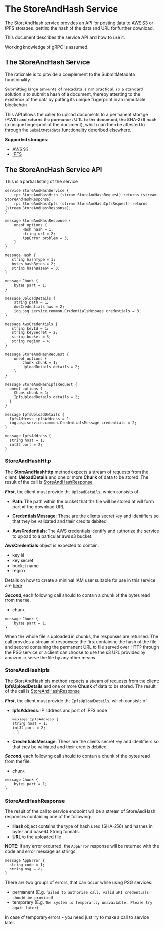 # The StoreAndHash Service

The StoreAndHash service provides an API for posting data to [AWS S3](https://aws.amazon.com/s3/) or [IPFS](https://ipfs.io/) storages, getting the hash of the data and URL for further download.

This document describes the service API and how to use it.

Working knowledge of gRPC is assumed.

## The StoreAndHash Service

The rationale is to provide a complement to the SubmitMetadata functionality.

Submitting large amounts of metadata is not practical, so a standard solution is to submit a hash of a document, thereby attesting to the
existence of the data by putting its unique fingerprint in an immutable blockchain

This API allows the caller to upload documents to a permanent storage (AWS) and
returns the permanent URL to the document, the SHA-256 hash (a unique fingerprint of the document), which can then be attested to through the `SubmitMetadata` functionality described elsewhere.

**Supported storages:**
* [AWS S3](#storeandhashhttp)
* [IPFS](#storeandhashipfs)

## The StoreAndHash Service API

This is a partial listing of the service
```
service StoreAndHashService {
    rpc StoreAndHashHttp (stream StoreAndHashRequest) returns (stream StoreAndHashResponse);
    rpc StoreAndHashIpfs (stream StoreAndHashIpfsRequest) returns (stream StoreAndHashResponse);
}

message StoreAndHashResponse {
    oneof options {
        Hash hash = 1;
        string url = 2;
        AppError problem = 3;
    }
}

message Hash {
   string hashType = 1;
   bytes hashBytes = 2;
   string hashBase64 = 3;
}

message Chunk {
    bytes part = 1;
}

message UploadDetails {
    string path = 1;
    AwsCredentials aws = 2;
    iog.psg.service.common.CredentialsMessage credentials = 3;
}

message AwsCredentials {
   string keyId = 1;
   string keySecret = 2;
   string bucket = 3;
   string region = 4;
}

message StoreAndHashRequest {
    oneof options {
        Chunk chunk = 1;
        UploadDetails details = 2;
    }
}

message StoreAndHashIpfsRequest {
  oneof options {
    Chunk chunk = 1;
    IpfsUploadDetails details = 2;
  }
}

message IpfsUploadDetails {
  IpfsAddress ipfsAddress = 1;
  iog.psg.service.common.CredentialsMessage credentials = 2;
}

message IpfsAddress {
  string host = 1;
  int32 port = 2;
}
```

### StoreAndHashHttp

The **StoreAndHashHttp** method expects a stream of requests from the client: **UploadDetails** and one or more **Chunk** of data to be stored. The result of the call is [StoreAndHashResponse](#storeandhashresponse)

***First***, the client must provide the `UploadDetails`, which consists of

- **Path**: The path within the bucket that the file will be stored at will form part of the download URL.

- **CredentialsMessage**: These are the clients secret key and identifiers so that they be validated and their credits debited

- **AwsCredentials**: The AWS credentials identify and authorize the service to upload to a particular aws s3 bucket.

**AwsCredentials** object is expected to contain:
* key id
* key secret
* bucket name
* region

Details on how to create a minimal IAM user suitable for use in this service are [here](create_minimal_s3_user.md)

***Second***, each following call should to contain a chunk of the bytes read from the file.

- chunk
```
message Chunk {
    bytes part = 1;
}
```

When the whole file is uploaded in chunks, the responses are returned.
The call provides a stream of responses: the first containing the hash of the file and second containing the permanent URL to file served over HTTP through the PSG service
or a client can choose to use the s3 URL provided by amazon or serve the file by any other means.

### StoreAndHashIpfs

The StoreAndHashIpfs method expects a stream of requests from the client: **IpfsUploadDetails** and one or more **Chunk** of data to be stored. The result of the call is [StoreAndHashResponse](#storeandhashresponse)

***First***, the client must provide the `IpfsUploadDetails`, which consists of

- **IpfsAddress**: IP address and port of IPFS node
  ```
  message IpfsAddress {
  string host = 1;
  int32 port = 2;
    }
  ```

- **CredentialsMessage**: These are the clients secret key and identifiers so that they be validated and their credits debited

***Second***, each following call should to contain a chunk of the bytes read from the file.

- chunk
```
message Chunk {
    bytes part = 1;
}
```

### StoreAndHashResponse 

The result of the call to service endpoint will be a stream of StoreAndHash responses containing one of the following:
 - **Hash** object contains the type of hash used (SHA-256) and hashes in bytes and base64 String formats.
 - **URL** to the uploaded file

**NOTE**: If any error occurred, the `AppError` response will be returned with the code and error message as strings:
```
message AppError {
  string code = 1;
  string msg = 2;
}
```

There are two groups of errors, that can occur while using PSG services:
- permanent (E.g. `failed to authorise call, valid API credentials should be provided`)
- temporary (E.g. `The system is temporarily unavailable. Please try again later`)

In case of temporary errors - you need just try to make a call to service later.
